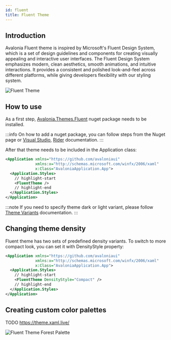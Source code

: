 ```yaml
---
id: fluent
title: Fluent Theme
---
```


## Introduction

Avalonia Fluent theme is inspired by Microsoft's Fluent Design System, which is a set of design guidelines and components for creating visually appealing and interactive user interfaces. The Fluent Design System emphasizes modern, clean aesthetics, smooth animations, and intuitive interactions. It provides a consistent and polished look-and-feel across different platforms, while giving developers flexibility with our styling system.

![Fluent Theme](/img/basics/user-interface/styling/fluent-theme-normal.png)

## How to use

As a first step, [Avalonia.Themes.Fluent](https://www.nuget.org/packages/Avalonia.Themes.Fluent/) nuget package needs to be installed. 

:::info
On how to add a nuget package, you can follow steps from the Nuget page or [Visual Studio](https://learn.microsoft.com/en-us/nuget/quickstart/install-and-use-a-package-in-visual-studio), [Rider](https://www.jetbrains.com/help/rider/Using_NuGet.html) documentation.
:::

After that theme needs to be included in the Application class:

```xml title="App.axaml"
<Application xmlns="https://github.com/avaloniaui"
             xmlns:x="http://schemas.microsoft.com/winfx/2006/xaml"
             x:Class="AvaloniaApplication.App">
  <Application.Styles>
    // highlight-start
    <FluentTheme />
    // highlight-end
  </Application.Styles>
</Application>
```

:::note
If you need to specify theme dark or light variant, please follow [Theme Variants](../../../../guides/styles-and-resources/how-to-use-theme-variants.md) documentation.
:::

## Changing theme density

Fluent theme has two sets of predefined density variants.
To switch to more compact look, you can set it with DensityStyle property:

```xml title="App.axaml"
<Application xmlns="https://github.com/avaloniaui"
             xmlns:x="http://schemas.microsoft.com/winfx/2006/xaml"
             x:Class="AvaloniaApplication.App">
  <Application.Styles>
    // highlight-start
    <FluentTheme DensityStyle="Compact" />
    // highlight-end
  </Application.Styles>
</Application>
```

## Creating custom color palettes

TODO
https://theme.xaml.live/

![Fluent Theme Forest Palette](/img/basics/user-interface/styling/fluent-theme-forest.png)